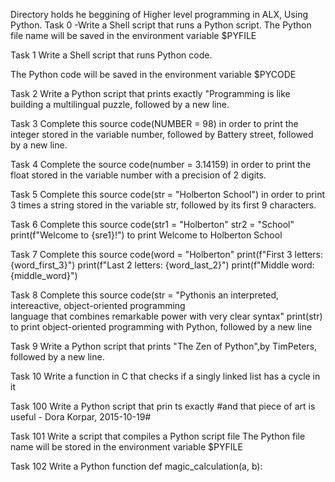 Directory holds he beggining of Higher level programming in ALX,
Using Python.
Task 0
-Write a Shell script that runs a Python script.
	The Python file name will be saved in the environment variable $PYFILE

Task 1
	Write a Shell script that runs Python code.

The Python code will be saved in the environment variable $PYCODE

Task 2
	Write a Python script that prints exactly "Programming is like building a multilingual puzzle, followed by a new line.

Task 3
	Complete this source code(NUMBER = 98) in order to print the integer stored in the variable number, followed by Battery street, followed by a new line.

Task 4
	Complete the source code(number = 3.14159) in order to print the float stored in the variable number with a precision of 2 digits.

Task 5
	Complete this source code(str = "Holberton School") in order to print 3 times a string stored in the variable str, followed by its first 9 characters.

Task 6
	Complete this source code(str1 = "Holberton"
				  str2 = "School"
				 print(f"Welcome to {sre1}!") to print Welcome to Holberton School

Task 7
	Complete this source code(word = "Holberton"
				  print(f"First 3 letters: {word_first_3}")
				  print(f"Last 2 letters: {word_last_2}")
				  print(f"Middle word: {middle_word}")

Task 8
	Complete this source code(str = "Pythonis an interpreted, intereactive, object-oriented programming\
				    language that combines remarkable power with very clear syntax"
				    print(str) to print object-oriented programming with Python, followed by a new line

Task 9
	Write a Python script that prints "The Zen of Python",by TimPeters, followed by a new line.

Task 10
	Write a function in C that checks if a singly linked list has a cycle in it

Task 100
	Write a Python script that prin ts exactly #and that piece of art is useful - Dora Korpar, 2015-10-19#

Task 101
	Write a script that compiles a Python script file
  The Python file name will be stored in the environment variable $PYFILE

Task 102
	Write a Python function def magic_calculation(a, b):
